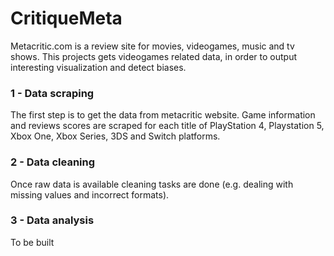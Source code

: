 # CritiqueMeta
Metacritic.com is a review site for movies, videogames, music and tv shows. 
This projects gets videogames related data, in order to output interesting visualization and detect biases. 

### 1 - Data scraping
The first step is to get the data from metacritic website. 
Game information and reviews scores are scraped for each title of PlayStation 4, Playstation 5, Xbox One, Xbox Series, 3DS and Switch platforms.

### 2 - Data cleaning
Once raw data is available cleaning tasks are done (e.g. dealing with missing values and incorrect formats). 

### 3 - Data analysis
To be built